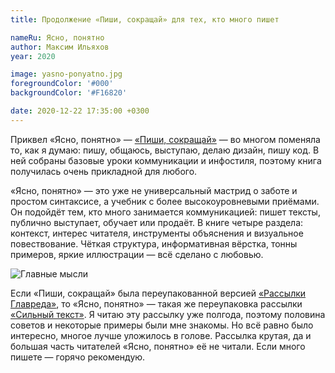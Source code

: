 ```yaml
---
title: Продолжение «Пиши, сокращай» для тех, кто много пишет

nameRu: Ясно, понятно
author: Максим Ильяхов
year: 2020

image: yasno-ponyatno.jpg
foregroundColor: '#000'
backgroundColor: '#F16820'

date: 2020-12-22 17:35:00 +0300
---
```


Приквел «Ясно, понятно» — [«Пиши, сокращай»](http://book.glvrd.ru/) — во многом поменяла то, как я думаю: пишу, общаюсь, выступаю, делаю дизайн, пишу код. В ней собраны базовые уроки коммуникации и инфостиля, поэтому книга получилась очень прикладной для любого.

«Ясно, понятно» — это уже не универсальный мастрид о заботе и простом синтаксисе, а учебник с более высокоуровневыми приёмами. Он подойдёт тем, кто много занимается коммуникацией: пишет тексты, публично выступает, обучает или продаёт. В книге четыре раздела: контекст, интерес читателя, инструменты объяснения и визуальное повествование. Чёткая структура, информативная вёрстка, тонны примеров, яркие иллюстрации — всё сделано с любовью.

![Главные мысли](/yasno-ponyatno/images/summary.jpg)

Если «Пиши, сокращай» была переупакованной версией [«Рассылки Главреда»](https://course.glvrd.ru/), то «Ясно, понятно» — такая же переупаковка рассылки [«Сильный текст»](https://course.glvrd.ru/letters/). Я читаю эту рассылку уже полгода, поэтому половина советов и некоторые примеры были мне знакомы. Но всё равно было интересно, многое лучше уложилось в голове. Рассылка крутая, да и большая часть читателей «Ясно, понятно» её не читали. Если много пишете — горячо рекомендую.
